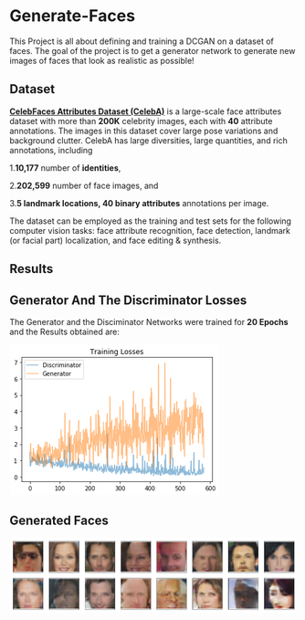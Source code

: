 # Generate-Faces
This Project is all about defining and training a DCGAN on a dataset of faces. The goal of the project is to get a generator network to generate new images of faces that look as realistic as possible!

<h2> Dataset </h2> 

<b>[CelebFaces Attributes Dataset (CelebA)](http://mmlab.ie.cuhk.edu.hk/projects/CelebA.html)</b> is a large-scale face attributes dataset with more than <b>200K</b> celebrity images, each with <b>40</b> attribute annotations. The images in this dataset cover large pose variations and background clutter. CelebA has large diversities, large quantities, and rich annotations, including

1.<b>10,177</b> number of <b>identities</b>,

2.<b>202,599</b> number of </b>face images</b>, and

3.<b>5 landmark locations, 40 binary attributes</b> annotations per image.

The dataset can be employed as the training and test sets for the following computer vision tasks: face attribute recognition, face detection, landmark (or facial part) localization, and face editing & synthesis.

<h2>Results</h2>

<h2>Generator And The Discriminator Losses</h2>

The Generator and the Disciminator Networks were trained for <b>20 Epochs</b> and the Results obtained are:

![Loss](https://github.com/chaithanya21/Generate-Faces/blob/master/Results/Losses.png)

<h2> Generated Faces </h2>

![Generated Faces](https://github.com/chaithanya21/Generate-Faces/blob/master/Results/Generated%20Images.png)


